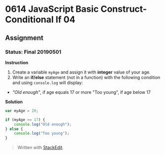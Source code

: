 # 0614 JavaScript Basic Construct- Conditional If 04
## Assignment
### Status: Final 20190501

**Instruction**
 1. Create a variable `myAge` and assign it with **integer** value of your age.
 2. Write an **if/else** statement (not in a function) with the following condition and using `console.log` will display:

  - *"Old enough"*, if age equals 17 or more "Too young", if age below 17

**Solution**
```JavaScript
var myAge = 20;

if (myAge >= 17) {
	console.log("Old enough");
} else {
	console.log("Too young");
}
```

> Written with [StackEdit](https://stackedit.io/).